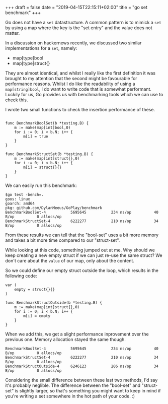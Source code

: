 +++
draft = false 
date = "2019-04-15T22:15:11+02:00"
title = "go set benchmark"
+++

Go does not have a `set` datastructure. A common pattern is to mimick a `set` by using a map where
the key is the "set entry" and the value does not matter. 

In a discussion on hackernews recently, we discussed two similar implementations for a `set`,
namely:

* map[type]bool
* map[type]struct{}

They are almost identical, and whilst I really like the first definition it was brought to my
attention that the second might be favourable for performance reasons. Whilst I do like the
readability of using a `map[string]bool`, I do want to write code that is somewhat performant.
Luckily for us, Go provides us with benchmarking tools which we can use to check this.

I wrote two small functions to check the insertion performance of these. 

```

func BenchmarkBoolSet(b *testing.B) {
    m := make(map[int]bool,0)
    for i := 0; i < b.N; i++ {
        m[i] = true
    }
}

func BenchmarkStructSet(b *testing.B) {
    m := make(map[int]struct{},0)
    for i := 0; i < b.N; i++ {
        m[i] = struct{}{}
    }
}

```

We can easily run this benchmark: 

```
$go test -bench=.
goos: linux
goarch: amd64
pkg: github.com/DylanMeeus/GoPlay/benchmark
BenchmarkBoolSet-4           5695645           234 ns/op          40 B/op          0 allocs/op
BenchmarkStructSet-4         6222277           210 ns/op          34 B/op          0 allocs/op
```

From these results we can tell that the "bool-set" uses a bit more memory and takes a bit more time
compared to our "struct-set". 

While looking at this code, something jumped out at me. Why should we keep creating a
new empty struct if we can just re-use the same struct? We don't care about the `value` of our map, only
about the content. 

So we could define our empty struct outside the loop, which results in the following code:

```
var (
    empty = struct{}{}
)

func BenchmarkStructOutside(b *testing.B) {
    m := make(map[int]struct{},0)
    for i := 0; i < b.N; i++ {
        m[i] = empty 
    }
}
```

When we add this, we get a slight performance inprovement over the previous one. Memory allocation
stayed the same though.

```
BenchmarkBoolSet-4           5695645           234 ns/op          40 B/op          0 allocs/op
BenchmarkStructSet-4         6222277           210 ns/op          34 B/op          0 allocs/op
BenchmarkStructOutside-4     6246123           206 ns/op          34 B/op          0 allocs/op
```

Considering the small difference between these last two methods, I'd say it's probably neglible. 
The difference between the "bool-set" and "struct-set" is slightly larger, so that's something you
might want to keep in mind if you're writing a set somewhere in the hot path of your code. :)

